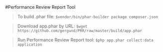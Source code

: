 #Performance Review Report Tool

>To build .phar file: 
>```$vendor/bin/phar-builder package composer.json```

>Download app.phar by URL: 
>```$wget https://github.com/gergund/PRR/raw/master/build/app.phar```

>Run Performance Review Report tool: 
>```$php app.phar collect:data application```

